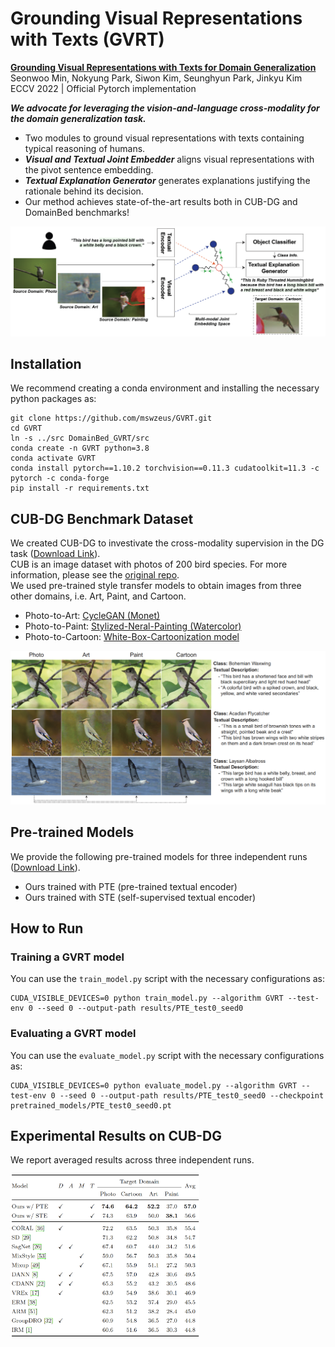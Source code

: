 # Grounding Visual Representations with Texts (GVRT)
[**Grounding Visual Representations with Texts for Domain Generalization**](https://github.com/mswzeus/GVRT) \
Seonwoo Min, Nokyung Park, Siwon Kim, Seunghyun Park, Jinkyu Kim \
ECCV 2022 | Official Pytorch implementation

***We advocate for leveraging the vision-and-language cross-modality for the domain generalization task.***
- Two modules to ground visual representations with texts containing typical reasoning of humans.
- ***Visual and Textual Joint Embedder*** aligns visual representations with the pivot sentence embedding.
- ***Textual Explanation Generator*** generates explanations justifying the rationale behind its decision.
- Our method achieves state-of-the-art results both in CUB-DG and DomainBed benchmarks!

![image-gvrt](./docs/GVRT.png)


## Installation
We recommend creating a conda environment and installing the necessary python packages as:
```
git clone https://github.com/mswzeus/GVRT.git
cd GVRT
ln -s ../src DomainBed_GVRT/src
conda create -n GVRT python=3.8
conda activate GVRT
conda install pytorch==1.10.2 torchvision==0.11.3 cudatoolkit=11.3 -c pytorch -c conda-forge
pip install -r requirements.txt
```


## CUB-DG Benchmark Dataset
We created CUB-DG to investivate the cross-modality supervision in the DG task (<a href="https://drive.google.com/file/d/1BU8Jy0a1mdNCbIpUUBrQPqQfNXGXfm1f/view?usp=sharing">Download Link</a>). \
CUB is an image dataset with photos of 200 bird species. For more information, please see the <a href="http://www.vision.caltech.edu/visipedia/CUB-200.html">original repo</a>. \
We used pre-trained style transfer models to obtain images from three other domains, i.e. Art, Paint, and Cartoon.
- Photo-to-Art: <a href="https://github.com/junyanz/pytorch-CycleGAN-and-pix2pix">CycleGAN (Monet)</a>
- Photo-to-Paint: <a href="https://github.com/jiupinjia/stylized-neural-painting">Stylized-Neral-Painting (Watercolor)</a>
- Photo-to-Cartoon: <a href="https://github.com/SystemErrorWang/White-box-Cartoonization">White-Box-Cartoonization model</a>

![image-cub-dg](./docs/CUB-DG.png)


## Pre-trained Models
We provide the following pre-trained models for three independent runs (<a href="https://drive.google.com/file/d/11CbVRWlSHWd2HPkBkp2ZanUVBFFau8Dx/view?usp=sharing">Download Link</a>). 
- Ours trained with PTE (pre-trained textual encoder)
- Ours trained with STE (self-supervised textual encoder)


## How to Run
### Training a GVRT model
You can use the <code>train_model.py</code> script with the necessary configurations as:
```
CUDA_VISIBLE_DEVICES=0 python train_model.py --algorithm GVRT --test-env 0 --seed 0 --output-path results/PTE_test0_seed0 
```

### Evaluating a GVRT model
You can use the <code>evaluate_model.py</code> script with the necessary configurations as:
```
CUDA_VISIBLE_DEVICES=0 python evaluate_model.py --algorithm GVRT --test-env 0 --seed 0 --output-path results/PTE_test0_seed0 --checkpoint pretrained_models/PTE_test0_seed0.pt
```


## Experimental Results on CUB-DG
We report averaged results across three independent runs.

<img src="./docs/main_results.png" width="60%">
